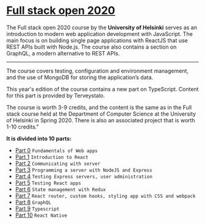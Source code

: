# <a href="https://fullstackopen.com/en/">Full stack open 2020</a>

The Full stack open 2020 course by the **University of Helsinki** serves as an introduction to modern web application development with JavaScript. The main focus is on building single page applications with ReactJS that use REST APIs built with Node.js. The course also contains a section on GraphQL, a modern alternative to REST APIs.

---

The course covers testing, configuration and environment management, and the use of MongoDB for storing the application’s data.

This year's edition of the course contains a new part on TypeScript. Content for this part is provided by Terveystalo.

The course is worth 3-9 credits, and the content is the same as in the Full stack course held at the Department of Computer Science at the University of Helsinki in Spring 2020. There is also an associated project that is worth 1-10 credits."

<strong>It is divided into 10 parts:</strong>

* <a href="https://fullstackopen.com/en/part0">Part 0</a> `Fundamentals of Web apps`
* <a href="https://fullstackopen.com/en/part1">Part 1</a> `Introduction to React`
* <a href="https://fullstackopen.com/en/part2">Part 2</a> `Communicating with server`
* <a href="https://fullstackopen.com/en/part3">Part 3</a> `Programming a server with NodeJS and Express`
* <a href="https://fullstackopen.com/en/part4">Part 4</a> `Testing Express servers, user administration`
* <a href="https://fullstackopen.com/en/part5">Part 5</a> `Testing React apps`
* <a href="https://fullstackopen.com/en/part6">Part 6</a> `State management with Redux`
* <a href="https://fullstackopen.com/en/part7">Part 7</a> `React router, custom hooks, styling app with CSS and webpack`
* <a href="https://fullstackopen.com/en/part8">Part 8</a> `GraphQL`
* <a href="https://fullstackopen.com/en/part9">Part 9</a> `Typescript`
* <a href="https://fullstackopen.com/en/part10">Part 10</a> `React Native`
